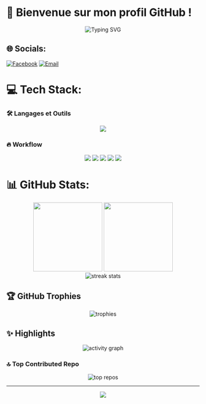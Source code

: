# 🚀 Bienvenue sur mon profil GitHub !

<p align="center">
  <img src="https://readme-typing-svg.demolab.com?font=Fira+Code&weight=600&size=24&duration=3000&pause=1000&color=FF7F50&center=true&vCenter=true&width=435&lines=Développeur+Full+Stack;Passionné+par+les+technos;Open+Source+Enthusiast" alt="Typing SVG" />
</p>

## 🌐 Socials:
[![Facebook](https://img.shields.io/badge/Facebook-%231877F2.svg?logo=Facebook&logoColor=white&style=for-the-badge)](https://www.facebook.com/fiderana.rakotoarison.2025) 
[![Email](https://img.shields.io/badge/Email-D14836?logo=gmail&logoColor=white&style=for-the-badge)](hei.fiderana@gmail.com)

# 💻 Tech Stack:
### 🛠️ Langages et Outils
<p align="center">
  <a href="https://skillicons.dev">
    <img src="https://skillicons.dev/icons?i=html,css,js,ts,react,nodejs,py,tailwind,docker,git,linux,bash,postgres,postman&perline=7" />
  </a>
</p>

### 🔥 Workflow
<p align="center">
  <img src="https://img.shields.io/badge/Git-F05032?style=flat&logo=git&logoColor=white" />
  <img src="https://img.shields.io/badge/GitHub-181717?style=flat&logo=github&logoColor=white" />
  <img src="https://img.shields.io/badge/Docker-2496ED?style=flat&logo=docker&logoColor=white" />
  <img src="https://img.shields.io/badge/VSCode-007ACC?style=flat&logo=visual-studio-code&logoColor=white" />
  <img src="https://img.shields.io/badge/Postman-FF6C37?style=flat&logo=postman&logoColor=white" />
</p>

# 📊 GitHub Stats:
<div align="center">
  <img height="180em" src="https://github-readme-stats.vercel.app/api/top-langs/?username=Fiderana-17&layout=compact&langs_count=8&theme=radical&hide_border=true" />
  <img height="180em" src="https://github-readme-stats.vercel.app/api?username=Fiderana-17&show_icons=true&theme=radical&include_all_commits=true&count_public=true&hide_border=true" />
</div>

<div align="center">
  <img src="https://streak-stats.demolab.com/?user=Fiderana-17&theme=radical&hide_border=true&date_format=j%20M[%20Y]" alt="streak stats" />
</div>

## 🏆 GitHub Trophies
<div align="center">
  <img src="https://github-profile-trophy.vercel.app/?username=Fiderana-17&theme=onedark&no-frame=true&no-bg=false&margin-w=4&row=2&column=4" alt="trophies" />
</div>

## ✨ Highlights
<div align="center">
  <img src="github-readme-activity-graph.vercel.app/graph?username=Fiderana-17&theme=react-dark&hide_border=true&area=true" alt="activity graph" />
</div>

### 🔝 Top Contributed Repo
<div align="center">
  <img src="https://github-contributor-stats.vercel.app/api?username=Fiderana-17&limit=5&theme=dracula&combine_all_yearly_contributions=true" alt="top repos" />
</div>

---

<p align="center"> 
  <img src="https://capsule-render.vercel.app/api?type=waving&color=gradient&height=60&section=footer&animation=twinkling" />
</p>
